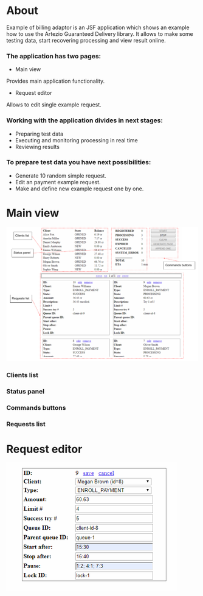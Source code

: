 # About

Example of billing adaptor is an JSF application which shows an example how to use the Artezio Guaranteed Delivery library.
It allows to make some testing data, start recovering processing and view result online.

### The application has two pages:

- Main view

Provides main application functionality.

- Request editor

Allows to edit single example request.

### Working with the application divides in next stages:

- Preparing test data
- Executing and monitoring processing in real time
- Reviewing results  

### To prepare test data you have next possibilities:

- Generate 10 random simple request.
- Edit an payment example request.
- Make and define new example request one by one. 


# Main view

![](./EXAMPLE-MAIN.PNG)

### Clients list

### Status panel

### Commands buttons

### Requests list

# Request editor

![](./EXAMPLE-EDIT.PNG)

